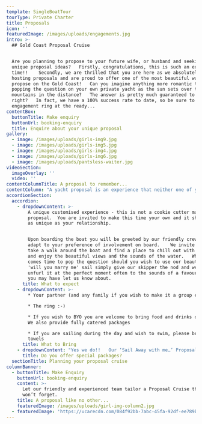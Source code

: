```yaml
---
template: SingleBoatTour
tourType: Private Charter
title: Proposals
icon: ''
featuredImage: /images/uploads/engagements.jpg
intro: >-
  ## Gold Coast Proposal Cruise


  Are you planning to propose to your future wife, or husband and seeking out
  unique proposal ideas?   Firstly, congratulations, this is such an exciting
  time!!    Secondly, we are thrilled that you are here as we absolutely adore
  hosting proposals and are proud to offer one of the most beautiful ways to
  propose on the Gold Coast!   Can you imagine anything more romantic than
  popping the question on your own private yacht as the sun sets over the
  mountains in the distance?   The answer is pretty much guaranteed to be yes,
  right?   In fact, we have a 100% success rate to date, so be sure to have that
  engagement ring at the ready...
contentBox:
  buttonTitle: Make enquiry
  buttonUrl: booking-enquiry
  title: Enquire about your unique proposal
gallery:
  - image: /images/uploads/girls-img9.jpg
  - image: /images/uploads/girls-img5.jpg
  - image: /images/uploads/girls-img4.jpg
  - image: /images/uploads/girls-img6.jpg
  - image: /images/uploads/pantsless-waiter.jpg
videoSection:
  imageOverlay: ''
  video: ''
contentColumnTitle: A proposal to remember...
contentColumn: "A yacht proposal is an experience that neither one of you will ever forget.  \n\n> \"Life is not measured by the number of breaths we take, but the moments that take our breath away\"\n\nOur beautiful waterways are the perfect backdrop for romance.  We invite you to sail away on your own private yacht, relaxing on the trampoline style foredeck, sipping champagne and nibbling on gourmet cheese platters to the sounds of your favourite tunes and the waves lapping beneath.   You may even be joined by the friendly bottle-nose dolphins who frequently ride the bow waves of our catamarans.  \n\nThere are many ways to pop the question on board.  Perhaps consider a traditional bended knee approach, arriving at a romantic beach picnic by boat, or our most popular option – revealing our gorgeous ‘Will You Marry Me’ Sail at sunset (the sail can be hoisted discretely by our onboard crew at just the right time.  \r\n\nWe would love to chat with you via phone or email any time and start planning your perfect proposal which can be fully customised to your wishes."
accordionSection:
  accordion:
    - dropdownContent: >-
        A unique customised experience - this is not a cookie cutter marriage
        proposal.  You are invited to make this time your own and it should be
        as unique as your relationship.   


        Upon boarding the boat you will be greeted by our friendly crew who will
        adapt to your preference of involvement on board.    We invite you to
        take a walk around the boat and find a place to chill out with a drink
        and enjoy the beautiful views and the sounds of the water.   When it
        comes time to pop the question should you wish to use our beautiful
        'will you marry me' sail simply give our skipper the nod and we will
        unfurl it at the perfect moment often to the sounds of a favourite song
        you may have let us know about.
      title: What to expect
    - dropdownContent: >-
        * Your partner (and any family if you wish to make it a group event)

        * The ring :-)

        * If you wish to BYO you are welcome to bring food and drinks on board. 
        We also provide fully catered packages

        * If you are sailing during the day and wish to swim, please bring
        towels
      title: What to Bring
    - dropdownContent: "Yes we do!!   Our ‘Sail Away with me…’ Proposal package includes;\r\n\n* A 2 hour private sunset sail for 2 guests (mid-week)\r\n* A romantic boat picnic set up on the front deck\r (weather permitting)\n* Use of our beautiful ‘Will you Marry me’ Sail (you give the nod)\r\n* Chilled bottle of Moet and gourmet cheese board\r\n* Beautiful photos captured of your proposal and voyage \r\n\n$900*\r\n\n\\*Subject to availability.  Peak periods and public holidays may be excluded.  Weekends may be available on request, please enquire.  \r\n\nYou can also consider a surprise proposal with your closest family and friends on board.  Please contact us for a quote for a customised private charter."
      title: Do you offer special packages?
  sectionTitle: Planning your proposal cruise
columnBanner:
  - buttonTitle: Make Enquiry
    buttonUrl: booking-enquiry
    content: >-
      Let our friendly and experienced team tailor a Proposal Cruise that they
      won’t forget.
    title: A proposal like no other...
    featuredImage: /images/uploads/girl-img-column2.jpg
  - featuredImage: 'https://ucarecdn.com/084f92bb-7abc-45fa-92df-ee789be5f7cd/'
---
```


